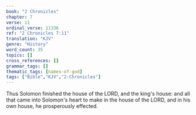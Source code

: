 ```yaml
---
book: "2 Chronicles"
chapter: 7
verse: 11
ordinal_verse: 11336
ref: "2 Chronicles 7:11"
translation: "KJV"
genre: "History"
word_count: 35
topics: []
cross_references: []
grammar_tags: []
thematic_tags: [names-of-god]
tags: ["Bible","KJV","2-Chronicles"]
---
```

Thus Solomon finished the house of the LORD, and the king's house: and all that came into Solomon's heart to make in the house of the LORD, and in his own house, he prosperously effected.
